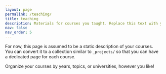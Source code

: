 ```yaml
---
layout: page
permalink: /teaching/
title: teaching
description: Materials for courses you taught. Replace this text with your description.
nav: false 
nav_order: 5
---
```


For now, this page is assumed to be a static description of your courses. You can convert it to a collection similar to `_projects/` so that you can have a dedicated page for each course.

Organize your courses by years, topics, or universities, however you like!
